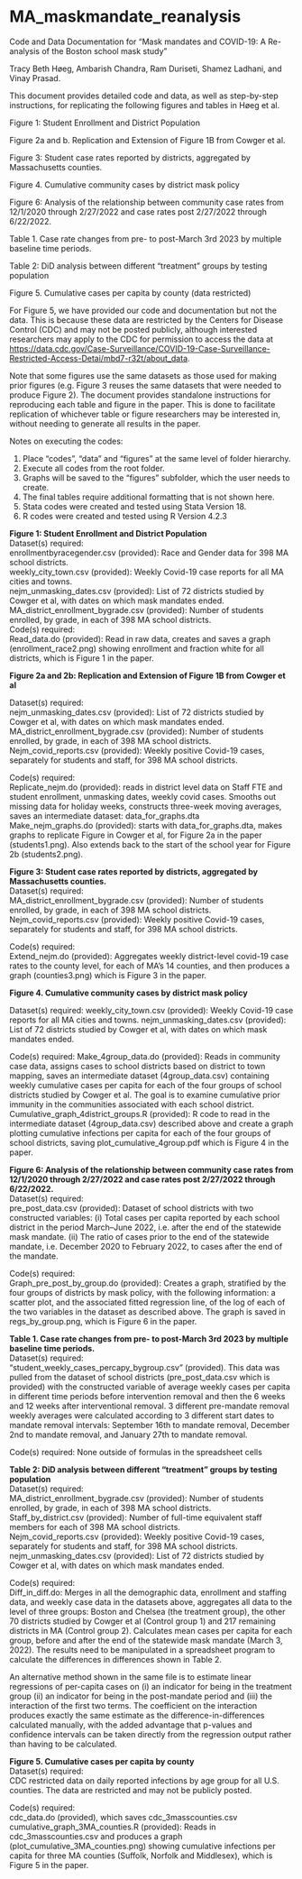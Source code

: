 # MA_maskmandate_reanalysis

Code and Data Documentation for “Mask mandates and COVID-19: A Re-analysis of the Boston school mask study”

Tracy Beth Høeg, Ambarish Chandra, Ram Duriseti, Shamez Ladhani, and Vinay Prasad.

This document provides detailed code and data, as well as step-by-step instructions, for replicating the following figures and tables in Høeg et al.

Figure 1: Student Enrollment and District Population  

Figure 2a and b. Replication and Extension of Figure 1B from Cowger et al.  

Figure 3: Student case rates reported by districts, aggregated by Massachusetts counties.  

Figure 4. Cumulative community cases by district mask policy  

Figure 6: Analysis of the relationship between community case rates from 12/1/2020 through 2/27/2022 and case rates post 2/27/2022 through 6/22/2022.  

Table 1. Case rate changes from pre- to post-March 3rd 2023 by multiple baseline time periods.  

Table 2: DiD analysis between different “treatment” groups by testing population  

Figure 5. Cumulative cases per capita by county (data restricted)  


For Figure 5, we have provided our code and documentation but not the data. This is because these data are restricted by the Centers for Disease Control (CDC) and may not be posted publicly, although interested researchers may apply to the CDC for permission to access the data at https://data.cdc.gov/Case-Surveillance/COVID-19-Case-Surveillance-Restricted-Access-Detai/mbd7-r32t/about_data.

Note that some figures use the same datasets as those used for making prior figures (e.g. Figure 3 reuses the same datasets that were needed to produce Figure 2). The document provides standalone instructions for reproducing each table and figure in the paper. This is done to facilitate replication of whichever table or figure researchers may be interested in, without needing to generate all results in the paper.

Notes on executing the codes:
1. Place “codes”, “data” and “figures” at the same level of folder hierarchy.  
2. Execute all codes from the root folder.  
3. Graphs will be saved to the “figures” subfolder, which the user needs to create.  
4. The final tables require additional formatting that is not shown here.  
5. Stata codes were created and tested using Stata Version 18.  
6. R codes were created and tested using R Version 4.2.3  

**Figure 1: Student Enrollment and District Population**  
Dataset(s) required:  
enrollmentbyracegender.csv (provided): Race and Gender data for 398 MA school districts.  
weekly_city_town.csv (provided): Weekly Covid-19 case reports for all MA cities and towns.  
nejm_unmasking_dates.csv (provided): List of 72 districts studied by Cowger et al, with dates on which mask mandates ended.  
MA_district_enrollment_bygrade.csv (provided): Number of students enrolled, by grade, in each of 398 MA school districts.  
Code(s) required:  
Read_data.do (provided): Read in raw data, creates and saves a graph (enrollment_race2.png) showing enrollment and fraction white for all districts, which is Figure 1 in the paper.

**Figure 2a and 2b: Replication and Extension of Figure 1B from Cowger et al**  

Dataset(s) required:  
nejm_unmasking_dates.csv (provided): List of 72 districts studied by Cowger et al, with dates on which mask mandates ended.  
MA_district_enrollment_bygrade.csv (provided): Number of students enrolled, by grade, in each of 398 MA school districts.  
Nejm_covid_reports.csv (provided): Weekly positive Covid-19 cases, separately for students and staff, for 398 MA school districts.  

Code(s) required:  
Replicate_nejm.do (provided): reads in district level data on Staff FTE and student enrollment, unmasking dates, weekly covid cases. Smooths out missing data for holiday weeks, constructs three-week moving averages, saves an intermediate dataset: data_for_graphs.dta  
Make_nejm_graphs.do (provided): starts with data_for_graphs.dta, makes graphs to replicate Figure in Cowger et al, for Figure 2a in the paper (students1.png). Also extends back to the start of the school year for Figure 2b (students2.png).  

**Figure 3: Student case rates reported by districts, aggregated by Massachusetts counties.**  
Dataset(s) required:  
MA_district_enrollment_bygrade.csv (provided): Number of students enrolled, by grade, in each of 398 MA school districts.  
Nejm_covid_reports.csv (provided): Weekly positive Covid-19 cases, separately for students and staff, for 398 MA school districts.  

Code(s) required:  
Extend_nejm.do (provided): Aggregates weekly district-level covid-19 case rates to the county level, for each of MA’s 14 counties, and then produces a graph (counties3.png) which is Figure 3 in the paper.  


**Figure 4. Cumulative community cases by district mask policy**  

Dataset(s) required:
weekly_city_town.csv (provided): Weekly Covid-19 case reports for all MA cities and towns.
nejm_unmasking_dates.csv (provided): List of 72 districts studied by Cowger et al, with dates on which mask mandates ended.

Code(s) required:
Make_4group_data.do (provided): Reads in community case data, assigns cases to school districts based on district to town mapping, saves an intermediate dataset (4group_data.csv) containing weekly cumulative cases per capita for each of the four groups of school districts studied by Cowger et al. The goal is to examine cumulative prior immunity in the communities associated with each school district.
Cumulative_graph_4district_groups.R (provided): R code to read in the intermediate dataset (4group_data.csv) described above and create a graph plotting cumulative infections per capita for each of the four groups of school districts, saving plot_cumulative_4group.pdf which is Figure 4 in the paper.

**Figure 6: Analysis of the relationship between community case rates from 12/1/2020 through 2/27/2022 and case rates post 2/27/2022 through 6/22/2022.**  
Dataset(s) required:  
pre_post_data.csv (provided): Dataset of school districts with two constructed variables: (i) Total cases per capita reported by each school district in the period March–June 2022, i.e. after the end of the statewide mask mandate. (ii) The ratio of cases prior to the end of the statewide mandate, i.e. December 2020 to February 2022, to cases after the end of the mandate.  

Code(s) required:  
Graph_pre_post_by_group.do (provided): Creates a graph, stratified by the four groups of districts by mask policy, with the following information: a scatter plot, and the associated fitted regression line, of the log of each of the two variables in the dataset as described above. The graph is saved in regs_by_group.png, which is Figure 6 in the paper.  

**Table 1. Case rate changes from pre- to post-March 3rd 2023 by multiple baseline time periods.**  
Dataset(s) required:  
“student_weekly_cases_percapy_bygroup.csv” (provided). This data was pulled from the dataset of school districts (pre_post_data.csv which is provided) with the constructed variable of average weekly cases per capita in different time periods before intervention removal and then the 6 weeks and 12 weeks after interventional removal. 3 different pre-mandate removal weekly averages were calculated according to 3 different start dates to mandate removal intervals: September 16th to mandate removal, December 2nd to mandate removal, and January 27th to mandate removal.  

Code(s) required: None outside of formulas in the spreadsheet cells  

**Table 2: DiD analysis between different “treatment” groups by testing population**  
Dataset(s) required:  
MA_district_enrollment_bygrade.csv (provided): Number of students enrolled, by grade, in each of 398 MA school districts.  
Staff_by_district.csv (provided): Number of full-time equivalent staff members for each of 398 MA school districts.  
Nejm_covid_reports.csv (provided): Weekly positive Covid-19 cases, separately for students and staff, for 398 MA school districts.  
nejm_unmasking_dates.csv (provided): List of 72 districts studied by Cowger et al, with dates on which mask mandates ended.

Code(s) required:  
Diff_in_diff.do: Merges in all the demographic data, enrollment and staffing data, and weekly case data in the datasets above, aggregates all data to the level of three groups: Boston and Chelsea (the treatment group), the other 70 districts studied by Cowger et al (Control group 1) and 217 remaining districts in MA (Control group 2). Calculates mean cases per capita for each group, before and after the end of the statewide mask mandate (March 3, 2022). The results need to be manipulated in a spreadsheet program to calculate the differences in differences shown in Table 2.

An alternative method shown in the same file is to estimate linear regressions of per-capita cases on (i) an indicator for being in the treatment group (ii) an indicator for being in the post-mandate period and (iii) the interaction of the first two terms. The coefficient on the interaction produces exactly the same estimate as the difference-in-differences calculated manually, with the added advantage that p-values and confidence intervals can be taken directly from the regression output rather than having to be calculated.

**Figure 5. Cumulative cases per capita by county**  
Dataset(s) required:  
CDC restricted data on daily reported infections by age group for all U.S. counties. The data are restricted and may not be publicly posted.  

Code(s) required:  
cdc_data.do (provided), which saves cdc_3masscounties.csv  
cumulative_graph_3MA_counties.R (provided): Reads in cdc_3masscounties.csv and produces a graph (plot_cumulative_3MA_counties.png) showing cumulative infections per capita for three MA counties (Suffolk, Norfolk and Middlesex), which is Figure 5 in the paper.


